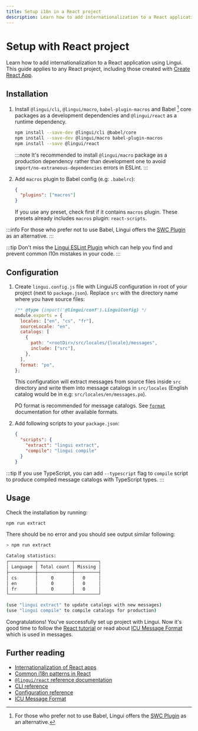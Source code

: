 ```yaml
---
title: Setup i18n in a React project
description: Learn how to add internationalization to a React application using Lingui
---
```


# Setup with React project

Learn how to add internationalization to a React application using Lingui. This guide applies to any React project, including those created with [Create React App](https://create-react-app.dev/).

## Installation

1.  Install `@lingui/cli`, `@lingui/macro`, `babel-plugin-macros` and Babel [^1] core packages as a development dependencies and `@lingui/react` as a runtime dependency.

    ```bash npm2yarn
    npm install --save-dev @lingui/cli @babel/core
    npm install --save-dev @lingui/macro babel-plugin-macros
    npm install --save @lingui/react
    ```

    :::note
    It's recommended to install `@lingui/macro` package as a production dependency rather than development one to avoid `import/no-extraneous-dependencies` errors in ESLint.
    :::

2.  Add `macros` plugin to Babel config (e.g: `.babelrc`):

    ```json
    {
      "plugins": ["macros"]
    }
    ```

    If you use any preset, check first if it contains `macros` plugin. These presets already includes `macros` plugin: `react-scripts`.

:::info
For those who prefer not to use Babel, Lingui offers the [SWC Plugin](/docs/ref/swc-plugin.md) as an alternative.
:::

:::tip
Don't miss the [Lingui ESLint Plugin](/docs/ref/eslint-plugin.md) which can help you find and prevent common l10n mistakes in your code.
:::

## Configuration

1. Create `lingui.config.js` file with LinguiJS configuration in root of your project (next to `package.json`). Replace `src` with the directory name where you have source files:

   ```js title="lingui.config.js"
   /** @type {import('@lingui/conf').LinguiConfig} */
   module.exports = {
     locales: ["en", "cs", "fr"],
     sourceLocale: "en",
     catalogs: [
       {
         path: "<rootDir>/src/locales/{locale}/messages",
         include: ["src"],
       },
     ],
     format: "po",
   };
   ```

   This configuration will extract messages from source files inside `src` directory and write them into message catalogs in `src/locales` (English catalog would be in e.g: `src/locales/en/messages.po`).

   PO format is recommended for message catalogs. See [`format`](/docs/ref/catalog-formats.md) documentation for other available formats.

2. Add following scripts to your `package.json`:

   ```json title="package.json"
   {
     "scripts": {
       "extract": "lingui extract",
       "compile": "lingui compile"
     }
   }
   ```

:::tip
If you use TypeScript, you can add `--typescript` flag to `compile` script to produce compiled message catalogs with TypeScript types.
:::

## Usage

Check the installation by running:

```bash npm2yarn
npm run extract
```

There should be no error and you should see output similar following:

```bash npm2yarn
> npm run extract

Catalog statistics:
┌──────────┬─────────────┬─────────┐
│ Language │ Total count │ Missing │
├──────────┼─────────────┼─────────┤
│ cs       │     0       │   0     │
│ en       │     0       │   0     │
│ fr       │     0       │   0     │
└──────────┴─────────────┴─────────┘

(use "lingui extract" to update catalogs with new messages)
(use "lingui compile" to compile catalogs for production)
```

Congratulations! You've successfully set up project with Lingui. Now it's good time to follow the [React tutorial](/docs/tutorials/react.md) or read about [ICU Message Format](/docs/guides/message-format.md) which is used in messages.

## Further reading

- [Internationalization of React apps](/docs/tutorials/react.md)
- [Common i18n patterns in React](/docs/tutorials/react-patterns.md)
- [`@lingui/react` reference documentation](/docs/ref/react.md)
- [CLI reference](/docs/ref/cli.md)
- [Configuration reference](/docs/ref/conf.md)
- [ICU Message Format](/docs/guides/message-format.md)

[^1]: For those who prefer not to use Babel, Lingui offers the [SWC Plugin](/docs/ref/swc-plugin.md) as an alternative.
